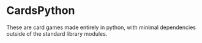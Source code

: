# CardsPython
These are card games made entirely in python, with minimal dependencies outside of the standard library modules.

